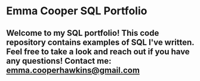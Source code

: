 # Emma Cooper SQL Portfolio

## Welcome to my SQL portfolio! This code repository contains examples of SQL I've written. Feel free to take a look and reach out if you have any questions! Contact me: emma.cooperhawkins@gmail.com
